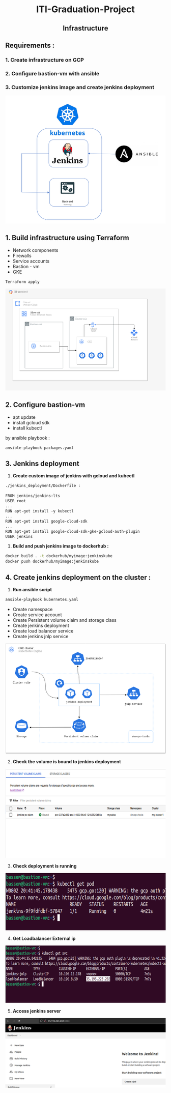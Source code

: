 
<h1 align="center">ITI-Graduation-Project</h1>

<h2 align="center">Infrastructure</h2>




## Requirements :

### 1. Create infrastructure on GCP

### 2. Configure bastion-vm with ansible

### 3. Customize jenkins image and create jenkins deployment

![Untitled](images/Untitled.png)

## 1. Build infrastructure using Terraform

- Network components
- Firewalls
- Service accounts
- Bastion - vm
- GKE

```bash
Terraform apply
```

![Untitled](images/infra.png)

## 2. Configure bastion-vm

- apt update
- install gcloud sdk
- install kubectl

by ansible playbook :

```bash
ansible-playbook packages.yaml
```

## 3. Jenkins deployment

1. **Create custom image of jenkins with gcloud and kubectl** 

```docker
./jenkins_deployment/Dockerfile :

FROM jenkins/jenkins:lts
USER root
...
RUN apt-get install -y kubectl
...
RUN apt-get install google-cloud-sdk
...
RUN apt-get install google-cloud-sdk-gke-gcloud-auth-plugin
USER jenkins
```

1. **Build and push jenkins image to dockerhub :**

```bash
docker build . -t dockerhub/myimage:jenkinskube
docker push dockerhub/myimage:jenkinskube
```

## 4. C**reate jenkins deployment on the cluster :**

1. **Run ansible script**

```bash
ansible-playbook kubernetes.yaml
```

- Create namespace
- Create service account
- Create Persistent volume claim and storage class
- Create jenkins deployment
- Create load balancer service
- Create jenkins jnlp service

<p align="center">
<img src="images/jk8s.png" title="hover text">
</p>


2. **Check the volume is bound to jenkins deployment** 


<p align="center">
<img src="images/Untitled%201.png" width="auto" height="280" title="hover text">
</p>



3. **Check deployment is running**
<p align="center">
<img src="images/Untitled%202.png" width="auto" height="180" title="hover text">
</p>


4. **Get Loadbalancer External ip** 

<p align="center">
<img src="images/Untitled%203.png" width="auto" height="180" title="hover text">
</p>


5. **Access jenkins server**

![Untitled](images/Untitled%204.png)